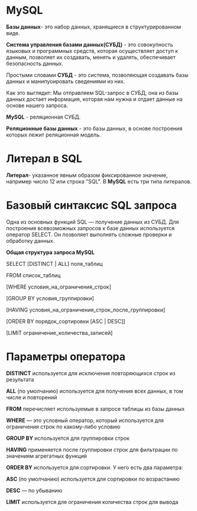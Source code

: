 # MySQL

**Базы данных**- это набор данных, хранящиеся в структурированном виде.

**Система управления базами данных(СУБД)** - это совокупность языковых и программных средств, которая осуществляет доступ к данным, позволяет их создавать, менять и удалять, обеспечивает безопасность данных.

Простыми словами **СУБД** - это система, позволяющая создавать базы данных и манипуоировать сведениями из них.

Как это выглядит: Мы отправляем SQL-запрос в СУБД, она из базы данных достает информация, которая нам нужна и отдает данные на основе нашего запроса.

**MySQL** - реляционная СУБД.

**Реляционные базы данных** - это базы данных, в основе построения которых лежит реляционная модель.

# Литерал в SQL 

**Литерал**- указанное явным образом фиксированное значение, например число 12 или строка "SQL".
В **MySQL** есть три типа литералов.
# Базовый синтаксис SQL запроса

Одна из основных функций SQL — получение данных из СУБД. Для построения всевозможных запросов к базе данных используется оператор SELECT. Он позволяет выполнять сложные проверки и обработку данных.

**Общая структура запроса
MySQL**

SELECT [DISTINCT | ALL] поля_таблиц 

FROM список_таблиц 

[WHERE условия_на_ограничения_строк]

[GROUP BY условия_группировки]

[HAVING условия_на_ограничения_строк_после_группировки]

[ORDER BY порядок_сортировки [ASC | DESC]]

[LIMIT ограничение_количества_записей]

# Параметры оператора

**DISTINCT** используется для исключения повторяющихся строк из результата

**ALL** (по умолчанию) используется для получения всех данных, в том числе и повторений

**FROM** перечисляет используемые в запросе таблицы из базы данных

**WHERE** — это условный оператор, который используется для ограничения строк по какому-либо условию

**GROUP BY** используется для группировки строк

**HAVING** применяется после группировки строк для фильтрации по значениям агрегатных функций

**ORDER BY** используется для сортировки. У него есть два параметра:

**ASC** (по умолчанию) используется для сортировки по возрастанию

**DESC** — по убыванию

**LIMIT** используется для ограничения количества строк для вывода


